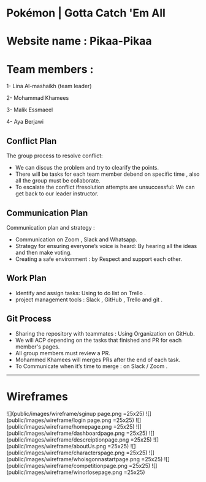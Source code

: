 # Pokémon   |   Gotta Catch 'Em All 

# Website name :  Pikaa-Pikaa

# Team members :
 1- Lina Al-mashaikh (team leader)
 
 2- Mohammad Khamees 
 
 3- Malik Essmaeel
 
 4- Aya Berjawi 

## Conflict Plan

The group process to resolve conflict: 
- We can discus the problem and try to clearify the points.
- There will be tasks for each team member debend on specific time , also all the group must be collaborate.
- To escalate the conflict ifresolution attempts are unsuccessful: We can get back to our leader instructor.

## Communication Plan

Communication plan and strategy :
- Communication on Zoom , Slack and Whatsapp.
- Strategy for ensuring everyone’s voice is heard: By hearing all the ideas and then make voting.  
- Creating a safe environment : by Respect and support each other.

## Work Plan

- Identify and assign tasks: Using to do list on Trello .
- project management tools : Slack , GitHub , Trello and git .

## Git Process

- Sharing the repository with teammates : Using Organization on GitHub.
- We will ACP depending on the tasks that finished and PR for each member's pages.
- All group members must review a PR.
- Mohammed Khamees will merges PRs after the end of each task.
- To Communicate when it’s time to merge : on Slack / Zoom .

********************************

# Wireframes 

![](public/images/wireframe/sginup page.png =25x25)
![](public/images/wireframe/login page.png =25x25)
![](public/images/wireframe/homepage.png =25x25)
![](public/images/wireframe/dashboardpage.png =25x25)
![](public/images/wireframe/descreiptionpage.png =25x25)
![](public/images/wireframe/aboutUs.png =25x25)
![](public/images/wireframe/characterspage.png =25x25)
![](public/images/wireframe/whoisgonnastartpage.png =25x25)
![](public/images/wireframe/competitionpage.png =25x25)
![](public/images/wireframe/winorlosepage.png =25x25)


